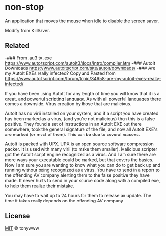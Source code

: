 # non-stop
An application that moves the mouse when idle to disable the screen saver.

Modify from KillSaver.

## Related
-### From .au3 to .exe
https://www.autoitscript.com/autoit3/docs/intro/compiler.htm
-### AutoIt Downloads
https://www.autoitscript.com/site/autoit/downloads/
-### Are my AutoIt EXEs really infected?
Copy and Pasted from https://www.autoitscript.com/forum/topic/34658-are-my-autoit-exes-really-infected/

If you have been using AutoIt for any length of time you will know that it is a great, and powerful scripting language. As with all powerful languages there comes a downside. Virus creation by those that are malicious.

AutoIt has no virii installed on your system, and if a script you have created has been marked as a virus, (and you're not malicious) then this is a false positive. They found a set of instructions in an AutoIt EXE out there somewhere, took the general signature of the file, and now all AutoIt EXE's are marked (or most of them). This can be due to several reasons.

AutoIt is packed with UPX. UPX is an open source software compression packer. It is used with many virii (to make them smaller).
Malicious scripter got the AutoIt script engine recognized as a virus.
And I am sure there are more ways your executable could be marked, but that covers the basics.
Now I am sure you are wanting to know what you can do to get back up and running without being recognized as a virus. You have to send in a report to the offending AV company alerting them to the false positive they have made. It never hurts to send in your source code along with a compiled exe, to help them realize their mistake.

You may have to wait up to 24 hours for them to release an update. The time it takes really depends on the offending AV company.

## License
[MIT](LICENSE.txt) © tonywww
